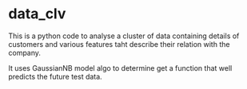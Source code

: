 # data_clv
This is a python code to analyse a cluster of data containing details of customers and various features taht describe their relation with the company.

It uses GaussianNB model algo to determine get a function that well predicts the future test data.
